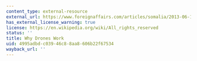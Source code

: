 ```yaml
---
content_type: external-resource
external_url: https://www.foreignaffairs.com/articles/somalia/2013-06-11/why-drones-work
has_external_license_warning: true
license: https://en.wikipedia.org/wiki/All_rights_reserved
status: ''
title: Why Drones Work
uid: 4995adbd-c039-46c8-8aa8-606b22f67534
wayback_url: ''
---
```

